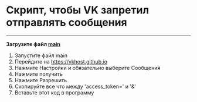 # Скрипт, чтобы VK запретил отправлять сообщения

___

**Загрузите файл [main](https://github.com/platon-p/vk-message-ban/releases/latest/download/main)**

1. Запустите файл main
2. Перейдите на https://vkhost.github.io
3. Нажмите Настройки и обязательно выберите Сообщения
4. Нажмите получить
5. Нажмите Разрешить
6. Скопируйте все что между 'access_token=' и '&'
7. Вставьте этот код в программу